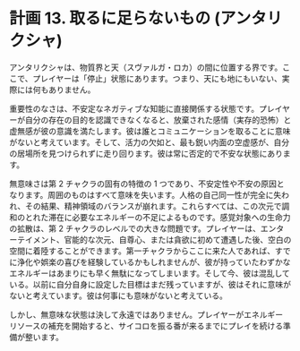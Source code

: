 # 計画 13. 取るに足らないもの (アンタリクシャ)

アンタリクシャは、物質界と天（スヴァルガ・ロカ）の間に位置する界です。ここで、プレイヤーは「停止」状態にあります。つまり、天にも地にもいない、実際には何もありません。

重要性のなさは、不安定なネガティブな知能に直接関係する状態です。プレイヤーが自分の存在の目的を認識できなくなると、放棄された感情（実存的恐怖）と虚無感が彼の意識を満たします。彼は誰とコミュニケーションを取ることに意味がないと考えています。そして、活力の欠如と、最も鋭い内面の空虚感が、自分の居場所を見つけられずに走り回ります。彼は常に否定的で不安な状態にあります。

無意味さは第 2 チャクラの固有の特徴の 1 つであり、不安定性や不安の原因となります。周囲のものはすべて意味を失います。人格の自己同一性が完全に失われ、その結果、精神領域のバランスが崩れます。これらすべては、この次元で調和のとれた滞在に必要なエネルギーの不足によるものです。感覚対象への生命力の拡散は、第 2 チャクラのレベルでの大きな問題です。プレイヤーは、エンターテイメント、官能的な次元、自尊心、または貪欲に初めて遭遇した後、空白の空間に着陸することができます。第一チャクラからここに来た人であれば、すでに浄化や娯楽の喜びを経験しているかもしれませんが、彼が持っていたわずかなエネルギーはあまりにも早く無駄になってしまいます。そして今、彼は混乱している。以前に自分自身に設定した目標はまだ残っていますが、彼はそれに意味がないと考えています。彼は何事にも意味がないと考えている。

しかし、無意味な状態は決して永遠ではありません。プレイヤーがエネルギー リソースの補充を開始すると、サイコロを振る番が来るまでにプレイを続ける準備が整います。
